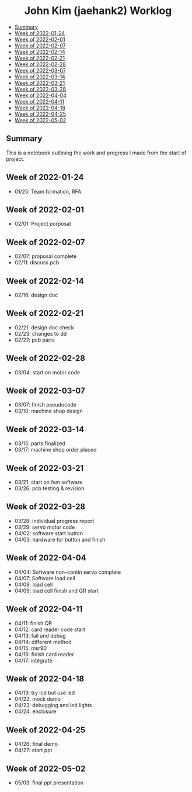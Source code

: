 <h1 align="center"> John Kim (jaehank2) Worklog </h1>


* [Summary](#summary)
* [Week of 2022-01-24](#week-of-2022-01-24)  
* [Week of 2022-02-01](#week-of-2022-02-01)  
* [Week of 2022-02-07](#week-of-2022-02-07)  
* [Week of 2022-02-14](#week-of-2022-02-14)  
* [Week of 2022-02-21](#week-of-2022-02-21)  
* [Week of 2022-02-28](#week-of-2022-02-28)  
* [Week of 2022-03-07](#week-of-2022-03-07)  
* [Week of 2022-03-14](#week-of-2022-03-14)  
* [Week of 2022-03-21](#week-of-2022-03-21)  
* [Week of 2022-03-28](#week-of-2022-03-28)  
* [Week of 2022-04-04](#week-of-2022-04-04)  
* [Week of 2022-04-11](#week-of-2022-04-11)  
* [Week of 2022-04-18](#week-of-2022-04-18)  
* [Week of 2022-04-25](#week-of-2022-04-25)  
* [Week of 2022-05-02](#week-of-2022-05-02)  



## Summary
This is a notebook outlining the work and progress I made from the start of project.

## Week of 2022-01-24
* 01/25: Team formation, RFA

## Week of 2022-02-01
* 02/01: Project porposal

## Week of 2022-02-07
* 02/07: proposal complete
* 02/11: discuss pcb

## Week of 2022-02-14
* 02/16: design doc

## Week of 2022-02-21
* 02/21: design doc check
* 02/23: changes to dd
* 02/27: pcb parts

## Week of 2022-02-28
* 03/04: start on motor code

## Week of 2022-03-07
* 03/07: finish pseudocode
* 03/10: machine shop design

## Week of 2022-03-14
* 03/15: parts finalized
* 03/17: machine shop order placed

## Week of 2022-03-21
* 03/21: start on fsm software
* 03/26: pcb testing & revision

## Week of 2022-03-28
* 03/28: individual progress report
* 03/29: servo motor code
* 04/02: software start button
* 04/03: hardware for button and finish

## Week of 2022-04-04
* 04/04: Software non-contin servo complete
* 04/07: Software load cell
* 04/08: load cell
* 04/09: load cell finish and QR start

## Week of 2022-04-11
* 04/11: finish QR
* 04/12: card reader code start
* 04/13: fail and debug
* 04/14: different method
* 04/15: msr90
* 04/16: finish card reader
* 04/17: integrate

## Week of 2022-04-18
* 04/19: try lcd but use led
* 04/22: mock demo
* 04/23: debugging and led lights
* 04/24: enclosure

## Week of 2022-04-25
* 04/26: final demo
* 04/27: start ppt

## Week of 2022-05-02
* 05/03: final ppt presentation
